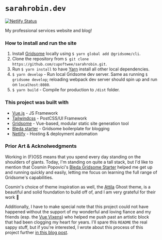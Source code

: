 # `sarahrobin.dev`
[![Netlify Status](https://api.netlify.com/api/v1/badges/f0483063-914f-4b26-b126-2cbb3ec81c95/deploy-status)](https://app.netlify.com/sites/keen-lovelace/deploys)

My professional services website and blog! 


### How to install and run the site
1. Install [Gridsome](https://gridsome.org/docs#how-to-install) locally using `$ yarn global add @gridsome/cli`.
2. Clone the repository from `$ git clone https://github.com/cupoftwee/sarahrobin.git`.
3. Run `$ yarn install` to have [Yarn](https://yarnpkg.com/en/) install all other local dependencies.
4. `$ yarn develop` - Run local Gridsome dev server. Same as running `$ gridsome develop`; reloading webpack dev server should spin up and run on `localhost:8080`.
5. `$ yarn build` - Compile for production to `/dist` folder.


### This project was built with
* [Vue.js](https://vuejs.org/) - JS Framework
* [Tailwindcss](https://tailwindcss.com/) - PostCSS/UI Framework
* [Gridsome](https://gridsome.org/) - Vue-based, modular static site generation tool
* [Bleda starter](https://github.com/cossssmin/gridsome-starter-bleda) - Gridsome boilerplate for blogging
* [Netlify](http://netlify.com/) - Hosting & deployment automation


### Prior Art & Acknolwedgments
Working in (F)OSS means that you spend every day standing on the shoulders of giants. Today, I'm standing on quite a tall stack, but I'd like to mention that Cosmin Popovici's [Bleda Gridsome Starter](https://github.com/cossssmin/gridsome-starter-bleda) helped me get up and running quickly and easily, letting me focus on learning the full range of Gridsome's capabilities. 

Cosmin's choice of theme inspiration as well, the [Attila](https://github.com/zutrinken/attila) Ghost theme, is a beautiful and solid foundation to build off of, and I am very grateful for their work 💖

Additionally, I have to make special note that this project could not have happened without the support of my wonderful and loving fiance and my friends (esp. the [Vue Vixens](https://vuevixens.org/)) who helped me push past an artistic block that had been clogging my heart for years. I'll spare this `README` the real sappy stuff, but if you're interested, I wrote about this process of this project further [in this blog post](https://sarahrobin.dev/writing/hello-world-portfolio-pt-1/).